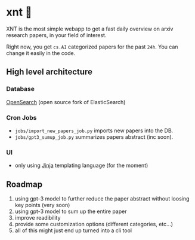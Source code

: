 # xnt :croissant:
XNT is the most simple webapp to get a fast daily overview on arxiv research papers, in your field of interest.

Right now, you get `cs.AI` categorized papers for the past `24h`. You can change it easily in the code.

## High level architecture
### Database
[OpenSearch](https://opensearch.org/) (open source fork of ElasticSearch)

### Cron Jobs
- `jobs/import_new_papers_job.py` imports new papers into the DB.
- `jobs/gpt3_sumup_job.py` summarizes papers abstract (inc soon).

### UI
- only using [Jinja](https://jinja.palletsprojects.com/en/3.0.x/) templating language (for the moment)


## Roadmap
1. using gpt-3 model to further reduce the paper abstract without loosing key points (very soon)
2. using gpt-3 model to sum up the entire paper
3. improve readibility 
4. provide some customization options (different categories, etc...)
5. all of this might just end up turned into a cli tool

